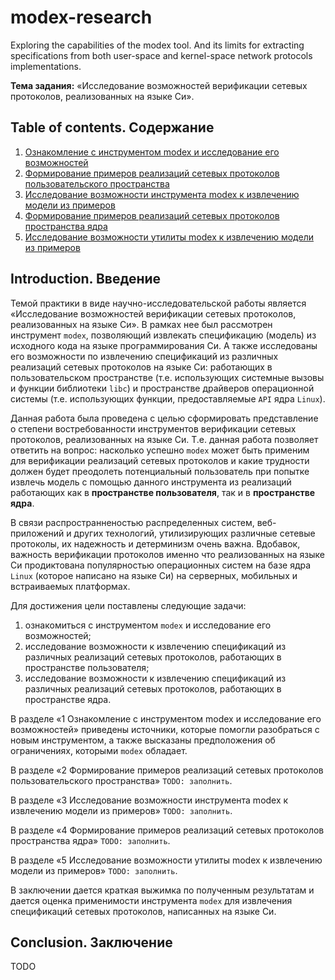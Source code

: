 # modex-research

Exploring the capabilities of the modex tool. And its limits for extracting
specifications from both user-space and kernel-space network protocols
implementations.

**Тема задания:** &laquo;Исследование возможностей верификации сетевых
протоколов, реализованных на языке Си&raquo;.

## Table of contents. Содержание

1. [Ознакомление с инструментом modex и исследование его возможностей](./familiarization/README.md)
1. [Формирование примеров реализаций сетевых протоколов пользовательского пространства](./uspace-examples/README.md)
1. [Исследование возможности инструмента modex к извлечению модели из примеров](./research-on-uspace/README.md)
1. [Формирование примеров реализаций сетевых протоколов пространства ядра](./kspace-examples/README.md)
1. [Исследование возможности утилиты modex к извлечению модели из примеров](./research-on-kspace/README.md)

## Introduction. Введение

Темой практики в виде научно-исследовательской работы является
&laquo;Исследование возможностей верификации сетевых протоколов, реализованных
на языке Си&raquo;. В рамках нее был рассмотрен инструмент `modex`, позволяющий
извлекать спецификацию (модель) из исходного кода на языке программирования Си.
А также исследованы его возможности по извлечению спецификаций из различных
реализаций сетевых протоколов на языке Си: работающих в пользовательском
пространстве (т.е. использующих системные вызовы и функции библиотеки `libc`) и
пространстве драйверов операционной системы (т.е. использующих функции,
предоставляемые `API` ядра `Linux`).

Данная работа была проведена с целью сформировать представление о степени
востребованности инструментов верификации сетевых протоколов, реализованных на
языке Си. Т.е. данная работа позволяет ответить на вопрос: насколько успешно
`modex` может быть применим для верификации реализаций сетевых протоколов и
какие трудности должен будет преодолеть потенциальный пользователь при попытке
извлечь модель с помощью данного инструмента из реализаций работающих как в
__пространстве пользователя__, так и в __пространстве ядра__.

В связи распространненостью распределенных систем, веб-приложений и других
технологий, утилизирующих различные сетевые протоколы, их надежность и
детерминизм очень важна. Вдобавок, важность верификации протоколов именно что
реализованных на языке Си продиктована популярностью операционных систем на базе
ядра `Linux` (которое написано на языке Си) на серверных, мобильных и
встраиваемых платформах.

Для достижения цели поставлены следующие задачи:

1. ознакомиться с инструментом `modex` и исследование его возможностей;
1. исследование возможности к извлечению спецификаций из различных реализаций
сетевых протоколов, работающих в пространстве пользователя;
1. исследование возможности к извлечению спецификаций из различных реализаций
сетевых протоколов, работающих в пространстве ядра.

В разделе &laquo;1 Ознакомление с инструментом modex и исследование его
возможностей&raquo; приведены источники, которые помогли разобраться с новым
инструментом, а также высказаны предположения об ограничениях, которыми `modex`
обладает.

В разделе &laquo;2 Формирование примеров реализаций сетевых протоколов
пользовательского пространства&raquo; `TODO: заполнить`.

В разделе &laquo;3 Исследование возможности инструмента modex к извлечению
модели из примеров&raquo; `TODO: заполнить`.

В разделе &laquo;4 Формирование примеров реализаций сетевых протоколов
пространства ядра&raquo; `TODO: заполнить`.

В разделе &laquo;5 Исследование возможности утилиты modex к извлечению модели из
примеров&raquo; `TODO: заполнить`.

В заключении дается краткая выжимка по полученным результатам и дается оценка
применимости инструмента `modex` для извлечения спецификаций сетевых протоколов,
написанных на языке Си.

## Conclusion. Заключение

TODO
